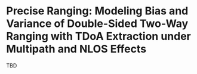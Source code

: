 # Precise Ranging: Modeling Bias and Variance of Double-Sided Two-Way Ranging with TDoA Extraction under Multipath and NLOS Effects

TBD
